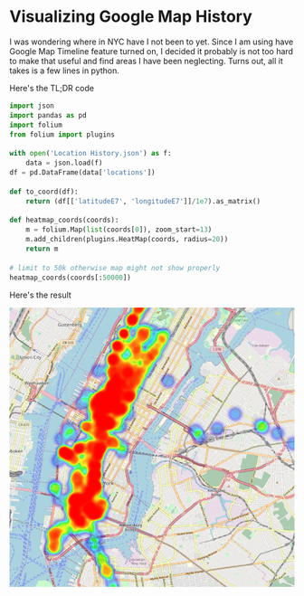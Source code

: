 # Visualizing Google Map History

I was wondering where in NYC have I not been to yet. Since I am using have Google Map Timeline feature turned on, I decided it probably is not too hard to make that useful and find areas I have been neglecting. Turns out, all it takes is a few lines in python.

Here's the TL;DR code

```python
import json
import pandas as pd
import folium
from folium import plugins

with open('Location History.json') as f:
    data = json.load(f)
df = pd.DataFrame(data['locations'])

def to_coord(df):
    return (df[['latitudeE7', 'longitudeE7']]/1e7).as_matrix()

def heatmap_coords(coords):
    m = folium.Map(list(coords[0]), zoom_start=13)
    m.add_children(plugins.HeatMap(coords, radius=20))
    return m

# limit to 50k otherwise map might not show properly
heatmap_coords(coords[:50000])

```

Here's the result

![My Location History](https://github.com/harin/gmap-history-vis/raw/master/location-history.png)
